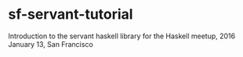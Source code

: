 # sf-servant-tutorial
Introduction to the servant haskell library for the Haskell meetup, 2016 January 13, San Francisco
